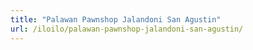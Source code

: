 ```yaml
---
title: "Palawan Pawnshop Jalandoni San Agustin"
url: /iloilo/palawan-pawnshop-jalandoni-san-agustin/
---
```

